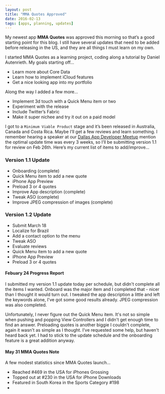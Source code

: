 ```yaml
---
layout: post
title: "MMA Quotes Approved"
date: 2016-02-13
tags: [apps, planning, updates]
---
```


My newest app **MMA Quotes** was approved this morning so that’s a good starting point for this blog.  I still have several updates that need to be added before releasing in the US, and they are all things I must learn on my own.  

I started MMA Quotes as a learning project, coding along a tutorial by Daniel Autenrieth.  My goals starting off…

* Learn more about Core Data
* Learn how to implement iCloud features
* Get a nice looking app into my portfolio

Along the way I added a few more…

* Implement 3d touch with a Quick Menu item or two
* Experiment with the release
* Include Twitter’s Fabric
* Make it super nichee and try it out on a paid model

I got to a `Minimum Viable Product` stage and it’s been released in Australia, Canada and Costa Rica.  Maybe I’ll get a few reviews and learn something.  I remember hearing a speaker at our [Dallas App Developer Meetup](http://www.meetup.com/Dallas-App-Developers "Dallas App Developers") mention the optimal update time was every 3 weeks, so I’ll be submitting version 1.1 for review on Feb 26th.   Here’s my current list of items to add/improve…

### Version 1.1 Update

* Onboarding (complete)
* Quick Menu item to add a new quote
* iPhone App Preview
* Preload 3 or 4 quotes
* Improve App description (complete)
* Tweak ASO (complete)
* Improve JPEG compression of images (complete)

### Version 1.2 Update

* Submit March 18
* Localize for Brazil
* Add a contact option to the menu
* Tweak ASO
* Evaluate reviews
* Quick Menu item to add a new quote
* iPhone App Preview
* Preload 3 or 4 quotes

#### Febuary 24 Progress Report

I submitted my version 1.1 update today per schedule, but didn't complete all the items I wanted.  Onboard was the major item and I completed that - nicer than I thought it would turn out. I tweaked the app description a little and left the keywords alone, I've got some good results already.  JPEG compression was also completed.

Unfortunately, I never figure out the Quick Menu item.  It's not so simple when pushing and popping View Controllers and I didn't get enough time to find an answer.  Preloading quotes is another biggie I couldn't complete, again it wasn't as simple as I thought.  I've requested some help, but haven't heard back yet.   I had to stick to the update schedule and the onboarding feature is a great addition anyway.  

#### May 31 MMA Quotes Note

A few modest statistics since MMA Quotes launch...
* Reached #469 in the USA for iPhones Grossing
* Topped out at #230 in the USA for iPhone Downloads
* Featured in South Korea in the Sports Category #198
* 
